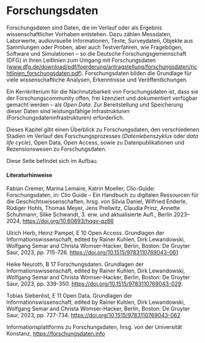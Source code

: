 # Forschungsdaten
 
Forschungsdaten sind Daten, die im Verlauf oder als Ergebnis wissenschaftlicher Vorhaben entstehen. Dazu zählen Messdaten, Laborwerte, audiovisuelle Informationen, Texte, Surveydaten, Objekte aus Sammlungen oder Proben, aber auch Testverfahren, wie Fragebögen, Software und Simulationen – so die Deutsche Forschungsgemeinschaft (DFG) in Ihren Leitlinien zum Umgang mit Forschungsdaten (www.dfg.de/download/pdf/foerderung/antragstellung/forschungsdaten/richtlinien_forschungsdaten.pdf).
Forschungsdaten bilden die Grundlage für viele wissenschaftliche Analysen, Erkenntnisse und Veröffentlichungen. 

Ein Kernkriterium für die Nachnutzbarkeit von Forschungsdaten ist, dass sie der Forschungscommunity offen, frei lizenziert und dokumentiert verfügbar gemacht werden – als *Open Data*. Zur Bereitstellung und Speicherung dieser Daten sind leistungsfähige Infrastrukturen (Forschungsdateninfrastrukturen) erforderlich.

Dieses Kapitel gibt einen Überblick zu Forschungsdaten, den verschiedenen Stadien im Verlauf des Forschungsprozesses (*Datenlebenszyklus* oder *data life cycle*), Open Data, Open Access, sowie zu Datenpublikationen und Rezensionswesen zu Forschungsdaten. 

Diese Seite befindet sich im Aufbau.

<!-- hier auch FAIR Prinzipien -->


#### Literaturhinweise

Fabian Cremer, Marina Lemaire, Katrin Moeller, Clio-Guide: Forschungsdaten, in: Clio Guide – Ein Handbuch zu digitalen Ressourcen für die Geschichtswissenschaften, hrsg. von Silvia Daniel, Wilfried Enderle, Rüdiger Hohls, Thomas Meyer, Jens Prellwitz, Claudia Prinz, Annette Schuhmann, Silke Schwandt, 3. erw. und aktualisierte Aufl., Berlin 2023–2024, https://doi.org/10.60693/hqgv-qz86

Ulrich Herb, Heinz Pampel, E 10 Open Access. Grundlagen der Informationswissenschaft, edited by Rainer Kuhlen, Dirk Lewandowski, Wolfgang Semar and Christa Womser-Hacker, Berlin, Boston: De Gruyter Saur, 2023, pp. 715-726. https://doi.org/10.1515/9783110769043-061

Heike Neuroth, B 17 Forschungsdaten. Grundlagen der Informationswissenschaft, edited by Rainer Kuhlen, Dirk Lewandowski, Wolfgang Semar and Christa Womser-Hacker, Berlin, Boston: De Gruyter Saur, 2023, pp. 339-350. https://doi.org/10.1515/9783110769043-029.

Tobias Siebenlist, E 11 Open Data. Grundlagen der Informationswissenschaft, edited by Rainer Kuhlen, Dirk Lewandowski, Wolfgang Semar and Christa Womser-Hacker, Berlin, Boston: De Gruyter Saur, 2023, pp. 727-734. https://doi.org/10.1515/9783110769043-062

Informationsplattforms zu Forschungsdaten, hrsg. von der Universität Konstanz, https://forschungsdaten.info